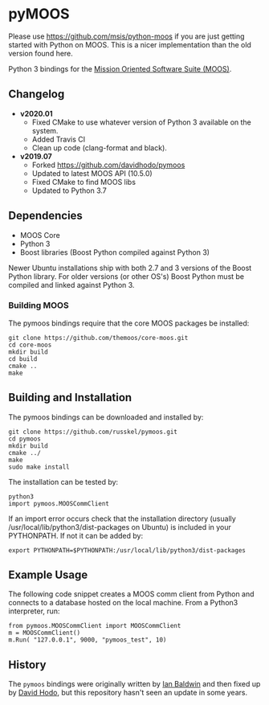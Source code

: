 # pyMOOS

Please use https://github.com/msis/python-moos if you are just getting started with Python on MOOS. This is a nicer implementation than the old version found here.

Python 3 bindings for the [Mission Oriented Software Suite (MOOS)](http://www.robots.ox.ac.uk/~mobile/MOOS/wiki/pmwiki.php).


## Changelog

* **v2020.01**
  * Fixed CMake to use whatever version of Python 3 available on the system.
  * Added Travis CI
  * Clean up code (clang-format and black).
* **v2019.07**
  * Forked https://github.com/davidhodo/pymoos
  * Updated to latest MOOS API (10.5.0)
  * Fixed CMake to find MOOS libs
  * Updated to Python 3.7


## Dependencies

* MOOS Core
* Python 3
* Boost libraries (Boost Python compiled against Python 3)

Newer Ubuntu installations ship with both 2.7 and 3 versions of the Boost Python library.  For older versions (or other OS's) Boost Python must be compiled and linked against Python 3.

### Building MOOS

The pymoos bindings require that the core MOOS packages be installed:

	git clone https://github.com/themoos/core-moos.git
	cd core-moos
	mkdir build
	cd build
	cmake ..
	make


## Building and Installation

The pymoos bindings can be downloaded and installed by:

	git clone https://github.com/russkel/pymoos.git
	cd pymoos
	mkdir build
	cmake ../
	make
	sudo make install

The installation can be tested by:

	python3
	import pymoos.MOOSCommClient

If an import error occurs check that the installation directory (usually /usr/local/lib/python3/dist-packages on Ubuntu) is included in your PYTHONPATH.  If not it can be added by:

	export PYTHONPATH=$PYTHONPATH:/usr/local/lib/python3/dist-packages

## Example Usage

The following code snippet creates a MOOS comm client from Python and connects to a database hosted on the local machine.  From a Python3 interpreter, run:

	from pymoos.MOOSCommClient import MOOSCommClient
	m = MOOSCommClient()
	m.Run( "127.0.0.1", 9000, "pymoos_test", 10)

## History 
The `pymoos` bindings were originally written by [Ian Baldwin](http://sourceforge.net/projects/pymoos/) and then fixed up by [David Hodo](https://github.com/davidhodo/pymoos), but this repository hasn't seen an update in some years.